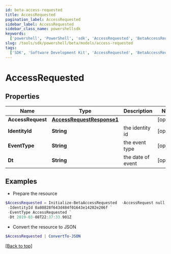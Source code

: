```yaml
---
id: beta-access-requested
title: AccessRequested
pagination_label: AccessRequested
sidebar_label: AccessRequested
sidebar_class_name: powershellsdk
keywords:
  ['powershell', 'PowerShell', 'sdk', 'AccessRequested', 'BetaAccessRequested']
slug: /tools/sdk/powershell/beta/models/access-requested
tags:
  ['SDK', 'Software Development Kit', 'AccessRequested', 'BetaAccessRequested']
---
```


# AccessRequested

## Properties

| Name | Type | Description | Notes |
| --- | --- | --- | --- |
| **AccessRequest** | [**AccessRequestResponse1**](access-request-response1) |  | [optional] |
| **IdentityId** | **String** | the identity id | [optional] |
| **EventType** | **String** | the event type | [optional] |
| **Dt** | **String** | the date of event | [optional] |

## Examples

- Prepare the resource

```powershell
$AccessRequested = Initialize-BetaAccessRequested  -AccessRequest null `
 -IdentityId 8a80828f643d484f01643e14202e206f `
 -EventType AccessRequested `
 -Dt 2019-03-08T22:37:33.901Z
```

- Convert the resource to JSON

```powershell
$AccessRequested | ConvertTo-JSON
```

[[Back to top]](#)

